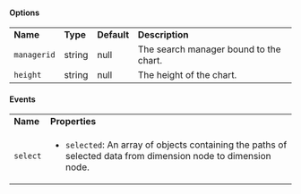 <h4>Options</h4>
<table class="table table-striped table-bordered">
    <tbody>
    <tr>
        <td><b>Name</b></td>
        <td><b>Type</b></td>
        <td><b>Default</b></td>
        <td><b>Description</b></td>
    </tr>
    <tr>
        <td><code>managerid</code></td>
        <td>string</td>
        <td>null</td>
        <td>The search manager bound to the chart.</td>
    </tr>
    <tr>
        <td><code>height</code></td>
        <td>string</td>
        <td>null</td>
        <td>The height of the chart.</td>
    </tr>
    </tbody>
</table>
</html>
<html>
<h4>Events</h4>
<table class="table table-striped table-bordered">
    <tbody>
    <tr>
        <td><b>Name</b></td>
        <td><b>Properties</b></td>
    </tr>
    <tr>
        <td><code>select</code></td>
        <td>
        <ul>
            <li><code>selected</code>: An array of objects containing the paths of selected data from dimension node to dimension node.</li>
        </ul>
        </td>
    </tr>
    </tbody>
</table>
